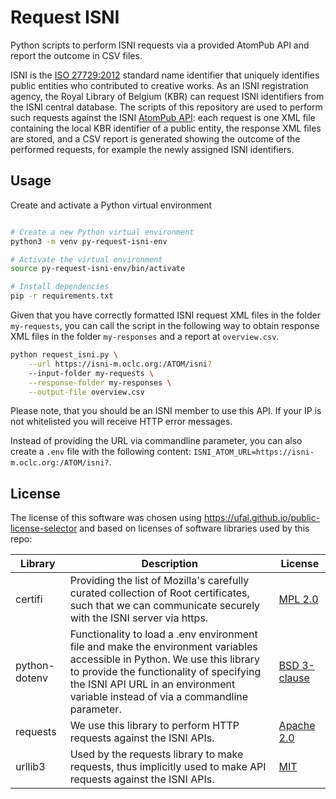 # Request ISNI

Python scripts to perform ISNI requests via a provided AtomPub API and report the outcome in CSV files.

ISNI is the [ISO 27729:2012](https://www.iso.org/standard/44292.html) standard name identifier that uniquely identifies public entities who contributed to creative works.
As an ISNI registration agency, the Royal Library of Belgium (KBR) can request ISNI identifiers from the ISNI central database. The scripts of this repository are used to perform such requests against the ISNI [AtomPub API](https://isni.org/page/technical-documentation/): each request is one XML file containing the local KBR identifier of a public entity, the response XML files are stored, and a CSV report is generated showing the outcome of the performed requests, for example the newly assigned ISNI identifiers.

## Usage

Create and activate a Python virtual environment
```bash

# Create a new Python virtual environment
python3 -m venv py-request-isni-env

# Activate the virtual environment
source py-request-isni-env/bin/activate

# Install dependencies
pip -r requirements.txt
```

Given that you have correctly formatted ISNI request XML files in the folder `my-requests`, you can call the script in the following way to obtain response XML files in the folder `my-responses` and a report at `overview.csv`.

```bash
python request_isni.py \
    --url https://isni-m.oclc.org:/ATOM/isni?
    --input-folder my-requests \
    --response-folder my-responses \
    --output-file overview.csv
```

Please note, that you should be an ISNI member to use this API. If your IP is not whitelisted you will receive HTTP error messages.

Instead of providing the URL via commandline parameter, you can also create a `.env` file with the following content: `ISNI_ATOM_URL=https://isni-m.oclc.org:/ATOM/isni?`.

## License

The license of this software was chosen using https://ufal.github.io/public-license-selector and based on licenses of software libraries used by this repo:

| Library | Description | License |
|---------|-------------|---------|
| certifi | Providing the list of Mozilla's carefully curated collection of Root certificates, such that we can communicate securely with the ISNI server via https. | [MPL 2.0](https://www.mozilla.org/en-US/MPL/2.0/) |
| python-dotenv | Functionality to load a .env environment file and make the environment variables accessible in Python. We use this library to provide the functionality of specifying the ISNI API URL in an environment variable instead of via a commandline parameter. | [BSD 3-clause](https://opensource.org/licenses/BSD-3-Clause) |
| requests | We use this library to perform HTTP requests against the ISNI APIs. | [Apache 2.0](https://www.apache.org/licenses/LICENSE-2.0) |
| urllib3 | Used by the requests library to make requests, thus implicitly used to make API requests against the ISNI APIs. | [MIT](https://opensource.org/licenses/MIT) |

